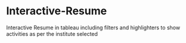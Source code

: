 # Interactive-Resume
Interactive Resume in tableau including filters and highlighters to show activities as per the institute selected
